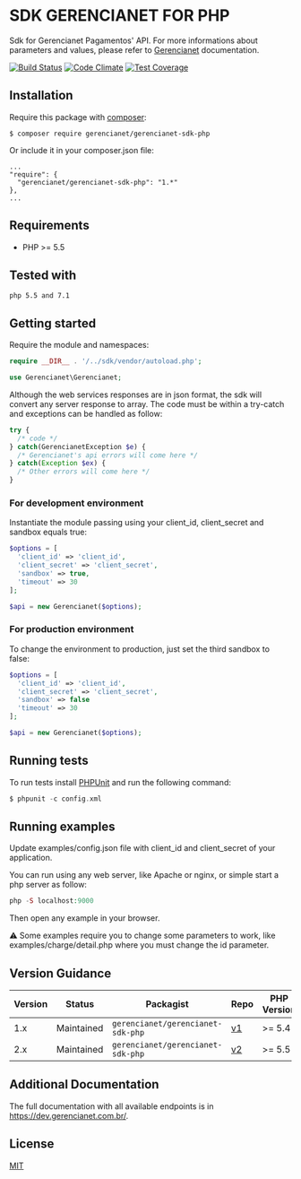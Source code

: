 # SDK GERENCIANET FOR PHP

Sdk for Gerencianet Pagamentos' API.
For more informations about parameters and values, please refer to [Gerencianet](http://gerencianet.com.br) documentation.

[![Build Status](https://travis-ci.org/gerencianet/gn-api-sdk-php.svg)](https://travis-ci.org/gerencianet/gn-api-sdk-php)
[![Code Climate](https://codeclimate.com/github/gerencianet/gn-api-sdk-php/badges/gpa.svg)](https://codeclimate.com/github/gerencianet/gn-api-sdk-php)
[![Test Coverage](https://codeclimate.com/github/gerencianet/gn-api-sdk-php/badges/coverage.svg)](https://codeclimate.com/github/gerencianet/gn-api-sdk-php/coverage)

## Installation
Require this package with [composer](https://getcomposer.org/):
```
$ composer require gerencianet/gerencianet-sdk-php
```
Or include it in your composer.json file:
```
...
"require": {
  "gerencianet/gerencianet-sdk-php": "1.*"
},
...
```
## Requirements
* PHP >= 5.5

## Tested with
```
php 5.5 and 7.1
```
## Getting started
Require the module and namespaces:
```php
require __DIR__ . '/../sdk/vendor/autoload.php';

use Gerencianet\Gerencianet;
```
Although the web services responses are in json format, the sdk will convert any server response to array. The code must be within a try-catch and exceptions can be handled as follow:
```php
try {
  /* code */
} catch(GerencianetException $e) {
  /* Gerencianet's api errors will come here */
} catch(Exception $ex) {
  /* Other errors will come here */
}
```

### For development environment
Instantiate the module passing using your client_id, client_secret and sandbox equals true:
```php
$options = [
  'client_id' => 'client_id',
  'client_secret' => 'client_secret',
  'sandbox' => true,
  'timeout' => 30
];

$api = new Gerencianet($options);
```

### For production environment
To change the environment to production, just set the third sandbox to false:
```php
$options = [
  'client_id' => 'client_id',
  'client_secret' => 'client_secret',
  'sandbox' => false
  'timeout' => 30
];

$api = new Gerencianet($options);
```

## Running tests

To run tests install [PHPUnit](https://phpunit.de/getting-started.html) and run the following command:
```php
$ phpunit -c config.xml
```

## Running examples
Update examples/config.json file with client_id and client_secret of your application.

You can run using any web server, like Apache or nginx, or simple start a php server as follow:

```php
php -S localhost:9000
```

Then open any example in your browser.

:warning: Some examples require you to change some parameters to work, like examples/charge/detail.php where you must change the id parameter.


## Version Guidance

| Version | Status | Packagist | Repo | PHP Version |
| --- | --- | --- | --- | --- |
| 1.x | Maintained | `gerencianet/gerencianet-sdk-php` | [v1](https://github.com/gerencianet/gn-api-sdk-php/tree/v1.x) | \>= 5.4 |
| 2.x | Maintained | `gerencianet/gerencianet-sdk-php` | [v2](https://github.com/gerencianet/gn-api-sdk-php) | \>= 5.5 |

## Additional Documentation

The full documentation with all available endpoints is in https://dev.gerencianet.com.br/.

## License ##
[MIT](LICENSE)
